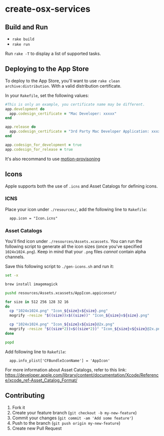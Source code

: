# create-osx-services #

## Build and Run ###

- `rake build`
- `rake run`

Run `rake -T` to display a list of supported tasks.

## Deploying to the App Store ##

To deploy to the App Store, you'll want to use `rake clean
archive:distribution`. With a valid distribution certificate.

In your `Rakefile`, set the following values:

```ruby
#This is only an example, you certificate name may be different.
app.development do
  app.codesign_certificate = "Mac Developer: xxxxx"
end

app.release do
  app.codesign_certificate = "3rd Party Mac Developer Application: xxxxx"
end

app.codesign_for_development = true
app.codesign_for_release = true
```

It's also recommand to use [motion-provisoning](https://github.com/HipByte/motion-provisioning)

## Icons ##

Apple supports both the use of `.icns` and Asset Catalogs for defining icons.

### ICNS ###

Place your icon under `./resources/`, add the following line to `Rakefile`:

```
  app.icon = "Icon.icns"
```

### Asset Catalogs ###

You'll find icon under `./resources/Assets.xcassets`. You can run the following
script to generate all the icon sizes (once you've specified `1024x1024.png`).
Keep in mind that your `.png` files _cannot_ contain alpha channels.

Save this following script to `./gen-icons.sh` and run it:

```sh
set -x

brew install imagemagick

pushd resources/Assets.xcassets/AppIcon.appiconset/

for size in 512 256 128 32 16
do
  cp "1024x1024.png" "Icon_${size}x${size}.png"
  mogrify -resize "$((size))x$((size))" "Icon_${size}x${size}.png"

  cp "1024x1024.png" "Icon_${size}x${size}@2x.png"
  mogrify -resize "$((size*2))x$((size*2))" "Icon_${size}x${size}@2x.png"
done

popd
```

Add following line to `Rakefile`:

```
  app.info_plist['CFBundleIconName'] = 'AppIcon'
```

For more information about Asset Catalogs, refer to this link: https://developer.apple.com/library/content/documentation/Xcode/Reference/xcode_ref-Asset_Catalog_Format/


## Contributing ##

1. Fork it
2. Create your feature branch (`git checkout -b my-new-feature`)
3. Commit your changes (`git commit -am 'Add some feature'`)
4. Push to the branch (`git push origin my-new-feature`)
5. Create new Pull Request
